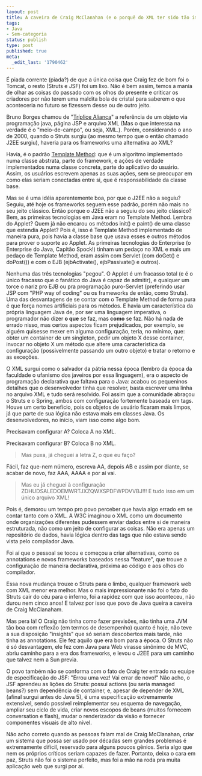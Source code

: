 ```yaml
---
layout: post
title: A caveira de Craig McClanahan (e o porquê do XML ter sido tão importante)
tags:
- Java
- Sem-categoria
status: publish
type: post
published: true
meta:
  _edit_last: '1790462'
---
```

É piada corrente (piada?) de que a única coisa que Craig fez de bom foi o Tomcat, o resto (Struts e JSF) foi um lixo. Não é bem assim, temos a mania de olhar as coisas do passado com os olhos do presente e criticar os criadores por não terem uma maldita bola de cristal para saberem o que aconteceria no futuro se fizessem desse ou de outro jeito.

Bruno Borges chamou de "[Tríplice Aliança](http://pt.wikipedia.org/wiki/Tr%C3%ADplice_Alian%C3%A7a_%28Primeira_Guerra_Mundial%29)" a referência de um objeto via programação java, página JSP e arquivo XML (Mas o que interessa na verdade é o "meio-de-campo", ou seja, XML.). Porém, considerando o ano de 2000, quando o Struts surgiu (ao mesmo tempo que o então chamado J2EE surgiu), haveria para os frameworks uma alternativa ao XML?<!--more-->

Havia, é o padrão [Template Method](http://en.wikipedia.org/wiki/Template_method_pattern): que é um algoritmo implementado numa classe abstrata, parte do framework, e ações de verdade implementados numa classe concreta, parte do aplicativo do usuário. Assim, os usuários escrevem apenas as suas ações, sem se preocupar em como elas seriam conectadas entre si, que é responsabilidade da classe base.

Mas se é uma idéia aparentemente boa, por que o J2EE não a seguiu? Seguiu, até hoje os frameworks seguem esse padrão, porém não mais no seu jeito clássico. Então porque o J2EE não a seguiu do seu jeito clássico? Bem, as primeiras tecnologias em Java eram no Template Method. Lembra do Applet? Quem já não encarou os métodos init() e paint() de uma classe que estendia Applet? Pois é, isso é Template Method implementado de maneira pura, pois havia a classe base que usava esses e outros métodos para prover o suporte ao Applet. As primeiras tecnologias do Enterprise (o Enterprise do Java, Capitão Spock!) tinham um pedaço no XML e mais um pedaço de Template Method, eram assim com Servlet (com doGet() e doPost()) e com o EJB (ejbActivate(), ejbPassivate() e outros).

Nenhuma das três tecnologias "pegou". O Applet é um fracasso total (e é o único fracasso que o fanático do Java é capaz de admitir), e qualquer um torce o nariz pro EJB ou pra programação puro-Servlet (preferindo usar JSP com "PHP way of coding" ou os frameworks de então, como Struts). Uma das desvantagens de se contar com o Template Method de forma pura é que força nomes artificiais para os métodos. E havia um característica da própria linguagem Java de, por ser uma linguagem imperativa, o programador não dizer **o que** se faz, mas **como** se faz. Não há nada de errado nisso, mas certos aspectos ficam prejudicados, por exemplo, se alguém quisesse mexer em alguma configuração, teria, no mínimo, que: obter um container de um singleton, pedir um objeto X desse container, invocar no objeto X um método que altere uma característica da configuração (possivelmente passando um outro objeto) e tratar o retorno e as exceções.

O XML surgui como o salvador da pátria nessa época (lembro da época da faculdade o ufanismo dos javeiros por essa linguagem), era o aspecto de programação declarativa que faltava para o Java: acabou os pequeninos detalhes que o desenvolvedor tinha que resolver, basta escrever uma linha no arquivo XML e tudo será resolvido. Foi assim que a comunidade abraçou o Struts e o Spring, ambos com configuração fortemente baseada em tags. Houve um certo benefício, pois os objetos de usuário ficaram mais limpos, já que parte de sua lógica não estava mais em classes Java. Os desenvolvedores, no início, viam isso como algo bom.

Precisavam configurar A? Coloca A no XML.

Precisavam configurar B? Coloca B no XML.

> Mas puxa, já cheguei a letra Z, o que eu faço?

Fácil, faz que-nem número, escreva AA, depois AB e assim por diante, se acabar de novo, faz AAA, AAAA e por aí vai.

> Mas eu já cheguei à configuração ZDHUDSALEDOEMWRTJXZQWXSPDFWPDVVBJ!!! E tudo isso em um único arquivo XML!

Pois é, demorou um tempo pro povo perceber que havia algo errado em se contar tanto com o XML. A W3C imaginou o XML como um documento onde organizações diferentes pudessem enviar dados entre si de maneira estruturada, não como um jeito de configurar as coisas. Não era apenas um repositório de dados, havia lógica dentro das tags que não estava sendo vista pelo compilador Java.

Foi aí que o pessoal se tocou e começou a criar alternativas, como os annotations e novos frameworks baseados nessa "feature",  que trouxe a configuração de maneira declarativa, próxima ao código e aos olhos do compilador.

Essa nova mudança trouxe o Struts para o limbo, qualquer framework web com XML menor era melhor. Mas o mais impressionante não foi o fato do Struts cair do céu para o inferno, foi a rapidez com que isso aconteceu, não durou nem cinco anos! E talvez por isso que povo de Java queira a caveira de Craig McClanaham.

Mas pera lá! O Craig não tinha como fazer previsões, não tinha uma JVM tão boa com reflexão (em termos de desempenho) quanto é hoje, não teve a sua disposição "insights" que só seriam descobertos mais tarde, não tinha as annotations. Ele fez aquilo que era bom para a época. O Struts não é só desvantagem, ele fez com Java para Web virasse sinônimo de MVC, abriu caminho para a era dos frameworks, e levou o J2EE para um caminho que talvez nem a Sun previa.

O povo também não se conforma com o fato de Craig ter entrado na equipe de especificação do JSF: "Errou uma vez! Vai errar de novo!" Não acho, o JSF aprendeu as lições do Struts: possui actions (ou seria managed beans?) sem dependência de container, e, apesar de depender de XML (afinal surgui antes do Java 5), é uma especificação extremamente extensível, sendo possível reimplementar seu esquema de navegação, ampliar seu ciclo de vida, criar novos escopos de beans (muitos fornecem conversation e flash), mudar o renderizador da visão e fornecer componentes visuais de alto nível.

Não acho correto quando as pessoas falam mal de Craig McClanahan, criar um sistema que possa ser usado por décadas sem grandes problemas é extremamente difícil, reservado para alguns poucos gênios. Seria algo que nem os próprios críticos seriam capazes de fazer. Portanto, deixa o cara em paz, Struts não foi o sistema perfeito, mas foi a mão na roda pra muita aplicação web que surgi por aí.
